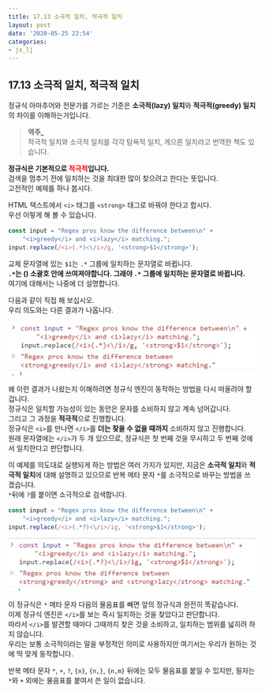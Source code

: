 ```yaml
---
title: 17.13 소극적 일치, 적극적 일치
layout: post
date: '2020-05-25 22:54'
categories:
- js_lj
---
```


## 17.13 소극적 일치, 적극적 일치

정규식 아마추어와 전문가를 가르는 기준은 **소극적(lazy) 일치**와 **적극적(greedy) 일치**의 차이를 이해하는가입니다.  

>**역주_**  
>적극적 일치와 소극적 일치를 각각 탐욕적 일치, 게으른 일치라고 번역한 책도 있습니다.

**정규식은 기본적으로 <span style="color:red">적극적</span>입니다.**  
검색을 멈추기 전에 일치하는 것을 최대한 많이 찾으려고 한다는 뜻입니다.  
고전적인 예제를 하나 봅시다.

HTML 텍스트에서 `<i>` 태그를 `<strong>` 태그로 바꿔야 한다고 합시다.  
우선 이렇게 해 볼 수 있습니다.

```javascript
const input = "Regex pros know the difference between\n" + 
    "<i>greedy</i> and <i>lazy</i> matching.";
input.replace(/<i>(.*)<\/i>/g, '<strong>$1</strong>');
```

교체 문자열에 있는 `$1`는 `.*` 그룹에 일치하는 문자열로 바뀝니다.  
**`.*`는 () 소괄호 안에 쓰여져야합니다. 그래야 `.*` 그룹에 일치하는 문자열로 바뀝니다.**  
여기에 대해서는 나중에 더 설명합니다.  

다음과 같이 직접 해 보십시오.  
우리 의도와는 다른 결과가 나옵니다.

![](/static/img/learningjs/image173.jpg)

왜 이런 결과가 나왔는지 이해하려면 정규식 엔진이 동작하는 방법을 다시 떠올려야 할 겁니다.  
정규식은 일치할 가능성이 있는 동안은 문자를 소비하지 않고 계속 넘어갑니다.  
그리고 그 과정을 **적극적**으로 진행합니다.  
정규식은 `<i>`를 만나면 `</i>`를 **더는 찾을 수 없을 때까지** 소비하지 않고 진행합니다.  
원래 문자열에는 `</i>`가 두 개 있으므로, 정규식은 첫 번째 것을 무시하고 두 번째 것에서 일치한다고 
판단합니다.  

이 예제를 의도대로 실행되게 하는 방법은 여러 가지가 있지만, 지금은 **소극적 일치**와 **적극적 일치**에 
대해 설명하고 있으므로 반복 메타 문자 `*`를 소극적으로 바꾸는 방법을 쓰겠습니다.  
`*`뒤에 `?`를 붙이면 소극적으로 검색합니다.

```javascript
const input = "Regex pros know the difference between\n" + 
    "<i>greedy</i> and <i>lazy</i> matching.";
input.replace(/<i>(.*?)<\/i>/ig, '<strong>$1</strong>');
```

![](/static/img/learningjs/image174.jpg)

이 정규식은 `*` 메타 문자 다음의 물음표를 빼면 앞의 정규식과 완전히 똑같습니다.  
이제 정규식 엔진은 `</i>`를 보는 즉시 일치하는 것을 찾았다고 판단합니다.  
따라서 `</i>`를 발견할 때마다 그때까지 찾은 것을 소비하고, 일치하는 범위를 넓히려 하지 않습니다.  
우리는 보통 소극적이라는 말을 부정적인 의미로 사용하지만 여기서는 우리가 원하는 것에 딱 맞게
동작합니다.

반복 메타 문자 `*`, `+`, `?`, `{n}`, `{n,}`, `{n,m}` 뒤에는 모두 물음표를 붙일 수 있지만, 
필자는 `*`와 `+` 외에는 물음표를 붙여서 쓴 일이 없습니다.















